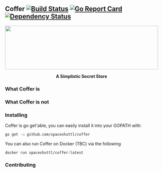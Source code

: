 Coffer [![Build Status](https://drone.io/github.com/spaceshuttl/coffer/status.png)](https://drone.io/github.com/spaceshuttl/coffer/latest) [![Go Report Card](https://goreportcard.com/badge/github.com/spaceshuttl/coffer)](https://goreportcard.com/report/github.com/spaceshuttl/coffer) [![Dependency Status](https://dependencyci.com/github/spaceshuttl/coffer/badge)](https://dependencyci.com/github/spaceshuttl/coffer)
---

<a href="https://github.com/spaceshuttl/coffer/">
  <img src="https://spaceshuttl.io/coffer.svg" width="100%" height="144">
</a>

<p align="center">
  <b>A Simplistic Secret Store</b>
</p>


### What Coffer is

### What Coffer is not

### Installing

Coffer is go get'able, you can easily install it into your GOPATH with:
```bash
go get -u github.com/spaceshuttl/coffer
```

You can also run Coffer on Docker (TBC) via the following
```
docker run spaceshuttl/coffer:latest
```

### Contributing 
